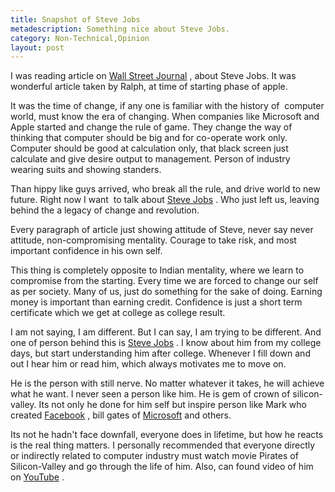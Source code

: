 ```yaml
---
title: Snapshot of Steve Jobs
metadescription: Something nice about Steve Jobs.
category: Non-Technical,Opinion
layout: post
---
```

I was reading article on [Wall Street Journal][1] , about Steve Jobs. It was wonderful article taken by Ralph, at time of starting phase of apple.

It was the time of change, if any one is familiar with the history of&nbsp; computer world, must know the era of changing. When companies like Microsoft and Apple started and change the rule of game. They change the way of thinking that computer should be big and for co-operate work only. Computer should be good at calculation only, that black screen just calculate and give desire output to management. Person of industry wearing suits and showing standers.

Than hippy like guys arrived, who break all the rule, and drive world to new future. Right now I want&nbsp; to talk about [Steve Jobs][2] . Who just left us, leaving behind the a legacy of change and revolution.
<!--excerpt-->
Every paragraph of article just showing attitude of Steve, never say never attitude, non-compromising mentality. Courage to take risk, and most important confidence in his own self.

This thing is completely opposite to Indian mentality, where we learn to compromise from the starting. Every time we are forced to change our self as per society. Many of us, just do something for the sake of doing. Earning money is important than earning credit. Confidence is just a short term certificate which we get at college as college result.

I am not saying, I am different. But I can say, I am trying to be different. And one of person behind this is [Steve Jobs][2] . I know about him from my college days, but start understanding him after college. Whenever I fill down and out I hear him or read him, which always motivates me to move on.

He is the person with still nerve. No matter whatever it takes, he will achieve what he want. I never seen a person like him. He is gem of crown of silicon-valley. Its not only he done for him self but inspire person like Mark who created [Facebook][3] , bill gates of [Microsoft][4] and others.

Its not he hadn't face downfall, everyone does in lifetime, but how he reacts is the real thing matters. I personally recommended that everyone directly or indirectly related to computer industry must watch movie Pirates of Silicon-Valley and go through the life of him. Also, can found video of him on [YouTube][5] .

 [1]: http://online.wsj.com/article/SB10001424052970203633104576620972142056528.html
 [2]: http://www.apple.com/stevejobs/
 [3]: http://facebook.com/
 [4]: http://microsoft.com/
 [5]: http://youtube.com/